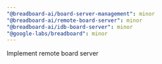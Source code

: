 ```yaml
---
"@breadboard-ai/board-server-management": minor
"@breadboard-ai/remote-board-server": minor
"@breadboard-ai/idb-board-server": minor
"@google-labs/breadboard": minor
---
```


Implement remote board server
